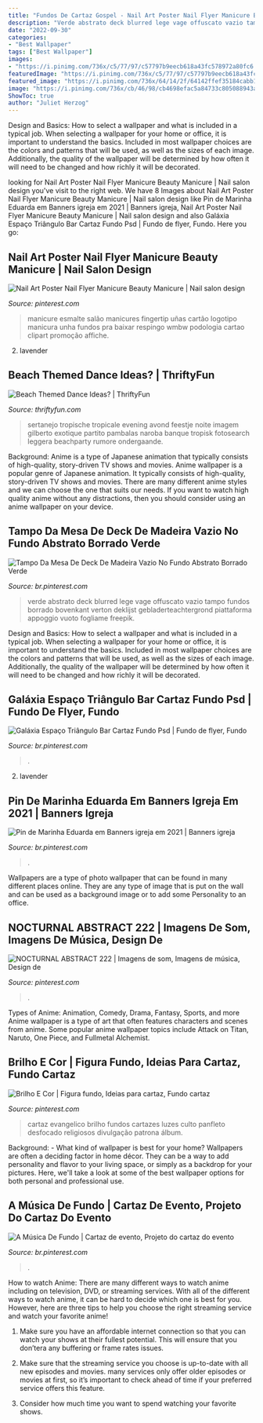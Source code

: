 ```yaml
---
title: "Fundos De Cartaz Gospel - Nail Art Poster Nail Flyer Manicure Beauty Manicure"
description: "Verde abstrato deck blurred lege vage offuscato vazio tampo fundos borrado bovenkant verton deklijst gebladerteachtergrond piattaforma appoggio vuoto fogliame freepik"
date: "2022-09-30"
categories:
- "Best Wallpaper"
tags: ["Best Wallpaper"]
images:
- "https://i.pinimg.com/736x/c5/77/97/c57797b9eecb618a43fc578972a80fc6.jpg"
featuredImage: "https://i.pinimg.com/736x/c5/77/97/c57797b9eecb618a43fc578972a80fc6.jpg"
featured_image: "https://i.pinimg.com/736x/64/14/2f/64142ffef35184cabb10160508e3cf6e.jpg"
image: "https://i.pinimg.com/736x/cb/46/98/cb4698efac5a84733c805088943aa37d.jpg"
ShowToc: true
author: "Juliet Herzog"
---
```



Design and Basics: How to select a wallpaper and what is included in a typical job.
When selecting a wallpaper for your home or office, it is important to understand the basics. Included in most wallpaper choices are the colors and patterns that will be used, as well as the sizes of each image. Additionally, the quality of the wallpaper will be determined by how often it will need to be changed and how richly it will be decorated.

	

		
looking for Nail Art Poster Nail Flyer Manicure Beauty Manicure | Nail salon design you've visit to the right web. We have 8 Images about Nail Art Poster Nail Flyer Manicure Beauty Manicure | Nail salon design like Pin de Marinha Eduarda em Banners igreja em 2021 | Banners igreja, Nail Art Poster Nail Flyer Manicure Beauty Manicure | Nail salon design and also Galáxia Espaço Triângulo Bar Cartaz Fundo Psd | Fundo de flyer, Fundo. Here you go:
		
    
## Nail Art Poster Nail Flyer Manicure Beauty Manicure | Nail Salon Design

<img loading=lazy src="https://i.pinimg.com/736x/fc/ce/26/fcce262a20ed6baa6cd4926cc67791d1.jpg" onerror="this.onerror=null;this.src='https://tse2.mm.bing.net/th?id=OIP.HW8BIIACjqCpm1yXHcbgNQHaLM&amp;pid=15.1';" alt="Nail Art Poster Nail Flyer Manicure Beauty Manicure | Nail salon design">

_Source: pinterest.com_

>manicure esmalte salão manicures fingertip uñas cartão logotipo manicura unha fundos pra baixar respingo wmbw podologia cartao clipart promoção affiche. 

	

2. lavender 

    
## Beach Themed Dance Ideas? | ThriftyFun

<img loading=lazy src="https://img.thrfun.com/img/121/885/beach_dance_x1.jpg" onerror="this.onerror=null;this.src='https://tse2.mm.bing.net/th?id=OIP.sOo0yDYvCfeNiADOy0xV1wHaF6&amp;pid=15.1';" alt="Beach Themed Dance Ideas? | ThriftyFun">

_Source: thriftyfun.com_

>sertanejo tropische tropicale evening avond feestje noite imagem gilberto exotique partito pambalas naroba banque tropisk fotosearch leggera beachparty rumore ondergaande. 

	

Background: Anime is a type of Japanese animation that typically consists of high-quality, story-driven TV shows and movies.
Anime wallpaper is a popular genre of Japanese animation. It typically consists of high-quality, story-driven TV shows and movies. There are many different anime styles and we can choose the one that suits our needs. If you want to watch high quality anime without any distractions, then you should consider using an anime wallpaper on your device.

    
## Tampo Da Mesa De Deck De Madeira Vazio No Fundo Abstrato Borrado Verde

<img loading=lazy src="https://i.pinimg.com/736x/64/14/2f/64142ffef35184cabb10160508e3cf6e.jpg" onerror="this.onerror=null;this.src='https://tse4.mm.bing.net/th?id=OIP.Qtq0MaU2ThZDmxm456Dz-AHaE7&amp;pid=15.1';" alt="Tampo Da Mesa De Deck De Madeira Vazio No Fundo Abstrato Borrado Verde">

_Source: br.pinterest.com_

>verde abstrato deck blurred lege vage offuscato vazio tampo fundos borrado bovenkant verton deklijst gebladerteachtergrond piattaforma appoggio vuoto fogliame freepik. 

	

Design and Basics: How to select a wallpaper and what is included in a typical job.
When selecting a wallpaper for your home or office, it is important to understand the basics. Included in most wallpaper choices are the colors and patterns that will be used, as well as the sizes of each image. Additionally, the quality of the wallpaper will be determined by how often it will need to be changed and how richly it will be decorated.

    
## Galáxia Espaço Triângulo Bar Cartaz Fundo Psd | Fundo De Flyer, Fundo

<img loading=lazy src="https://i.pinimg.com/736x/c5/77/97/c57797b9eecb618a43fc578972a80fc6.jpg" onerror="this.onerror=null;this.src='https://tse3.mm.bing.net/th?id=OIP.xBgFBibCJAqJg6VxMAM2BgHaK4&amp;pid=15.1';" alt="Galáxia Espaço Triângulo Bar Cartaz Fundo Psd | Fundo de flyer, Fundo">

_Source: br.pinterest.com_

>. 

	

2. lavender 

    
## Pin De Marinha Eduarda Em Banners Igreja Em 2021 | Banners Igreja

<img loading=lazy src="https://i.pinimg.com/736x/64/9b/ee/649bee6d336d771126226894f8ebf89a.jpg" onerror="this.onerror=null;this.src='https://tse1.mm.bing.net/th?id=OIP.JU1JrwFBdf3UXVko0NwY1AHaI4&amp;pid=15.1';" alt="Pin de Marinha Eduarda em Banners igreja em 2021 | Banners igreja">

_Source: br.pinterest.com_

>. 

	



Wallpapers are a type of photo wallpaper that can be found in many different places online. They are any type of image that is put on the wall and can be used as a background image or to add some Personality to an office.

    
## NOCTURNAL ABSTRACT 222 | Imagens De Som, Imagens De Música, Design De

<img loading=lazy src="https://i.pinimg.com/736x/23/7f/ca/237fcaf389a4feff5f8447ee6dfadaf0.jpg" onerror="this.onerror=null;this.src='https://tse4.mm.bing.net/th?id=OIP.FPzwvtcM1zDrI2udREeGCAHaK4&amp;pid=15.1';" alt="NOCTURNAL ABSTRACT 222 | Imagens de som, Imagens de música, Design de">

_Source: pinterest.com_

>. 

	

Types of Anime: Animation, Comedy, Drama, Fantasy, Sports, and more
Anime wallpaper is a type of art that often features characters and scenes from anime. Some popular anime wallpaper topics include Attack on Titan, Naruto, One Piece, and Fullmetal Alchemist.

    
## Brilho E Cor | Figura Fundo, Ideias Para Cartaz, Fundo Cartaz

<img loading=lazy src="https://i.pinimg.com/736x/cb/46/98/cb4698efac5a84733c805088943aa37d.jpg" onerror="this.onerror=null;this.src='https://tse3.mm.bing.net/th?id=OIP.EoDwlIJ4Ol7J6Ro957yRFgHaKW&amp;pid=15.1';" alt="Brilho E Cor | Figura fundo, Ideias para cartaz, Fundo cartaz">

_Source: pinterest.com_

>cartaz evangelico brilho fundos cartazes luzes culto panfleto desfocado religiosos divulgação patrona álbum. 

	

Background: - What kind of wallpaper is best for your home?
Wallpapers are often a deciding factor in home décor. They can be a way to add personality and flavor to your living space, or simply as a backdrop for your pictures. Here, we'll take a look at some of the best wallpaper options for both personal and professional use.

    
## A Música De Fundo | Cartaz De Evento, Projeto Do Cartaz Do Evento

<img loading=lazy src="https://i.pinimg.com/736x/fd/be/19/fdbe199c3791c0272e181fcfd9223865.jpg" onerror="this.onerror=null;this.src='https://tse1.mm.bing.net/th?id=OIP.2tRlqqW5oTq25rJmRQG4jwHaK_&amp;pid=15.1';" alt="A Música De Fundo | Cartaz de evento, Projeto do cartaz do evento">

_Source: br.pinterest.com_

>. 

	

How to watch Anime: There are many different ways to watch anime including on television, DVD, or streaming services.
With all of the different ways to watch anime, it can be hard to decide which one is best for you. However, here are three tips to help you choose the right streaming service and watch your favorite anime!
1. Make sure you have an affordable internet connection so that you can watch your shows at their fullest potential. This will ensure that you don’tera any buffering or frame rates issues.

2. Make sure that the streaming service you choose is up-to-date with all new episodes and movies. many services only offer older episodes or movies at first, so it’s important to check ahead of time if your preferred service offers this feature.

3. Consider how much time you want to spend watching your favorite shows.


